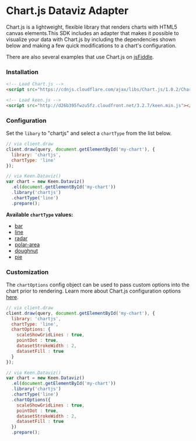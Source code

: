 # Chart.js Dataviz Adapter

Chart.js is a lightweight, flexible library that renders charts with HTML5 canvas elements.This SDK includes an adapter that makes it possible to visualize your data with Chart.js by including the dependencies shown below and making a few quick modifications to a chart's configuration.

There are also several examples that use Chart.js on [jsFiddle](http://jsfiddle.net/user/keen/fiddles/).

### Installation

```html
<!-- Load Chart.js -->
<script src="https://cdnjs.cloudflare.com/ajax/libs/Chart.js/1.0.2/Chart.min.js"></script>

<!-- Load keen.js -->
<script src="http://d26b395fwzu5fz.cloudfront.net/3.2.7/keen.min.js"></script>
```

### Configuration

Set the `libary` to "chartjs" and select a `chartType` from the list below.

```javascript
// via client.draw
client.draw(query, document.getElementById('my-chart'), {
  library: 'chartjs',
  chartType: 'line'
});

// via Keen.Dataviz()
var chart = new Keen.Dataviz()
  .el(document.getElementById('my-chart'))
  .library('chartjs')
  .chartType('line')
  .prepare();
```

**Available `chartType` values:**

* [bar](http://www.chartjs.org/docs/#bar-chart)
* [line](http://www.chartjs.org/docs/#line-chart)
* [radar](http://www.chartjs.org/docs/#radar-chart)
* [polar-area](http://www.chartjs.org/docs/#polar-area-chart)
* [doughnut](http://www.chartjs.org/docs/#doughnut-pie-chart)
* [pie](http://www.chartjs.org/docs/#doughnut-pie-chart)

### Customization

The `chartOptions` config object can be used to pass custom options into the chart prior to rendering. Learn more about Chart.js configuration options [here](http://www.chartjs.org/docs).

```javascript
// via client.draw
client.draw(query, document.getElementById('my-chart'), {
  library: 'chartjs',
  chartType: 'line',
  chartOptions: {
    scaleShowGridLines : true,
    pointDot : true,
    datasetStrokeWidth : 2,
    datasetFill : true
  }
});

// via Keen.Dataviz()
var chart = new Keen.Dataviz()
  .el(document.getElementById('my-chart'))
  .library('chartjs')
  .chartType('line')
  .chartOptions({
    scaleShowGridLines : true,
    pointDot : true,
    datasetStrokeWidth : 2,
    datasetFill : true
  })
  .prepare();
```
